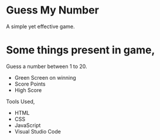 # Guess My Number

A simple yet effective game.

# Some things present in game,
Guess a number between 1 to 20.
* Green Screen on winning
* Score Points
* High Score

Tools Used,
- HTML
- CSS
- JavaScript
- Visual Studio Code
